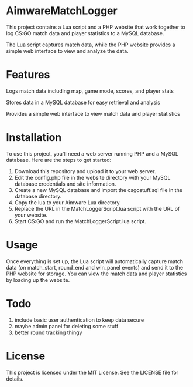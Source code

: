 # AimwareMatchLogger

This project contains a Lua script and a PHP website that work together to log CS:GO match data and player statistics to a MySQL database.

The Lua script captures match data, while the PHP website provides a simple web interface to view and analyze the data.

# Features
Logs match data including map, game mode, scores, and player stats

Stores data in a MySQL database for easy retrieval and analysis

Provides a simple web interface to view match data and player statistics

# Installation
To use this project, you'll need a web server running PHP and a MySQL database. Here are the steps to get started:

1. Download this repository and upload it to your web server.
2. Edit the config.php file in the website directory with your MySQL database credentials and site information.
3. Create a new MySQL database and import the csgostuff.sql file in the database directory.
4. Copy the lua to your Aimware Lua directory.
5. Replace the URL in the MatchLoggerScript.lua script with the URL of your website.
6. Start CS:GO and run the MatchLoggerScript.lua script.

# Usage
Once everything is set up, the Lua script will automatically capture match data (on match_start, round_end and win_panel events) and send it to the PHP website for storage. You can view the match data and player statistics by loading up the website.

# Todo
1. include basic user authentication to keep data secure
2. maybe admin panel for deleting some stuff
3. better round tracking thingy

# License
This project is licensed under the MIT License. See the LICENSE file for details.
